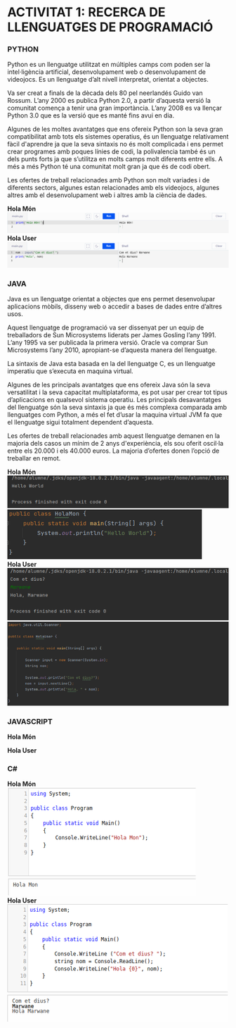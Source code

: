 # ACTIVITAT 1: RECERCA DE LLENGUATGES DE PROGRAMACIÓ

### PYTHON  

Python es un llenguatge utilitzat en múltiples camps com poden ser la intel·ligència artificial, desenvolupament web o desenvolupament de videojocs. Es un llenguatge d’alt nivell interpretat, orientat a objectes.

Va ser creat a finals de la dècada dels 80 pel neerlandés Guido van Rossum. L’any 2000 es publica Python 2.0, a partir d’aquesta versió la comunitat comença a tenir una gran importància. L’any 2008 es va llençar Python 3.0 que es la versió que es manté fins avui en dia.

Algunes de les moltes avantatges que ens ofereix Python son la seva gran compatibilitat amb tots els sistemes operatius, és un llenguatge relativament fàcil d'aprendre ja que la seva sintaxis no és molt complicada i ens permet crear programes amb poques línies de codi, la polivalencia també és un dels punts forts ja que s’utilitza en molts camps molt diferents entre ells. A més a més Python té una comunitat molt gran ja que és de codi obert.

Les ofertes de treball relacionades amb Python son molt variades i de diferents sectors, algunes estan relacionades amb els videojocs, algunes altres amb el desenvolupament web i altres amb la ciència de dades.

**Hola Món**  
![](imatges/PythonHW.png)
**Hola User**  
![](imatges/PythonHU.png)
### JAVA  

Java es un llenguatge orientat a objectes que ens permet desenvolupar aplicacions mòbils, disseny web o accedir a bases de dades entre d’altres usos.

Aquest llenguatge de programació va ser dissenyat per un equip de treballadors de Sun Microsystems liderats per James Gosling l’any 1991. L’any 1995 va ser publicada la primera versió. Oracle va comprar Sun Microsystems l’any 2010, apropiant-se d’aquesta manera del llenguatge.

La sintaxis de Java esta basada en la del llenguatge C, es un llenguatge imperatiu que s’executa en maquina virtual.

Algunes de les principals avantatges que ens ofereix Java són la seva versatilitat i la seva capacitat multiplataforma, es pot usar per crear tot tipus d’aplicacions en qualsevol sistema operatiu. Les principals desavantatges del llenguatge són la seva sintaxis ja que és més complexa comparada amb llenguatges com Python, a més el fet d’usar la maquina virtual JVM fa que el llenguatge sigui totalment dependent d’aquesta.

Les ofertes de treball relacionades amb aquest llenguatge demanen en la majoria dels casos un mínim de 2 anys d'experiència, els sou oferit oscil·la entre els 20.000 i els 40.000 euros. La majoria d’ofertes donen l’opció de treballar en remot.

**Hola Món**  
![](imatges/JavaHW.png)  
![](imatges/JavaHW2.png)  
**Hola User**    
![](imatges/JavaHU2.png)
![](imatges/JavaHU.png) 

### JAVASCRIPT

**Hola Món**  
  
  
**Hola User**  
 


### C#

**Hola Món**  
![](imatges/CHW.png)  
**Hola User**  
![](imatges/CHU.png)
